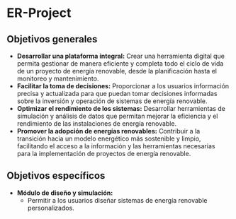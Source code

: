 # ER-Project

## Objetivos generales

- **Desarrollar una plataforma integral:** Crear una herramienta digital que permita gestionar de manera eficiente y completa todo el ciclo de vida de un proyecto de energía renovable, desde la planificación hasta el monitoreo y mantenimiento.
- **Facilitar la toma de decisiones:** Proporcionar a los usuarios información precisa y actualizada para que puedan tomar decisiones informadas sobre la inversión y operación de sistemas de energía renovable.
- **Optimizar el rendimiento de los sistemas:** Desarrollar herramientas de simulación y análisis de datos que permitan mejorar la eficiencia y el rendimiento de las instalaciones de energía renovable.
- **Promover la adopción de energías renovables:** Contribuir a la transición hacia un modelo energético más sostenible y limpio, facilitando el acceso a la información y las herramientas necesarias para la implementación de proyectos de energía renovable.

## Objetivos específicos

- **Módulo de diseño y simulación:**
    - Permitir a los usuarios diseñar sistemas de energía renovable personalizados.